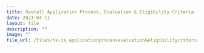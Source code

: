 ```yaml
---
title: Overall Application Process, Evaluation & Eligibility Criteria
date: 2023-04-11
layout: file
description: ""
image: ""
file_url: /files/hx-is_applicationprocessevaluation&eligibilitycriteria.pdf
---
```

